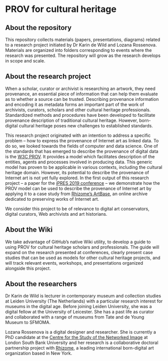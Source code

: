 # PROV for cultural heritage

## About the repository 
This repository collects materials (papers, presentations, diagrams) related to a research project initiated by Dr Karin de Wild and Lozana Rossenova. Materials are organized into folders corresponding to events where the research was presented. The repository will grow as the research develops in scope and scale.

## About the research project

When a scholar, curator or archivist is researching an artwork, they need provenance, an essential piece of information that can help them evaluate as to whether a source can be trusted. Describing provenance information and encoding it as metadata forms an important part of the work of archivists, curators, scholars and other cultural heritage professionals. Standardized methods and procedures have been developed to facilitate provenance description of traditional cultural heritage. However, born-digital cultural heritage poses new challenges to established standards. 

This research project originated with an intention to address a specific problem – how to express the provenance of Internet art as linked data. To do so, we looked towards the fields of computer and data science. One of the standards that has emerged to describe the provenance of digital data is the [W3C PROV](https://www.w3.org/TR/prov-overview/). It provides a model which facilitates description of the entities, agents and processes involved in producing data. This generic model has proven to be applicable in various contexts, including the cultural heritage domain. However, its potential to describe the provenance of Internet art is not yet fully explored. In the first output of this research project – a paper for the [iPRES 2019 conference](https://ipres2019.org/) – we demonstrate how the PROV model can be used to describe the provenance of Internet art by applying it to a case study from [Rhizome’s ArtBase](https://rhizome.org/art/artbase/), an online archive dedicated to preserving works of Internet art. 

We consider this project to be of relevance to digital art conservators, digital curators, Web archivists and art historians.

## About the Wiki

We take advantage of GitHub’s native Wiki utility, to develop a guide to using PROV for cultural heritage scholars and professionals. The guide will expand on the research presented at conferences, clearly present case studies that can be used as models for other cultural heritage projects, and will track relevant events, workshops, and presentations organized alongside this project. 

## About the researchers

Dr Karin de Wild is lecturer in contemporary museum and collection studies at Leiden University (The Netherlands) with a particular research interest for museums in the digital age. Before joining Leiden University, she was a digital fellow at the University of Leicester. She has a past life as curator and collaborated with a range of museums from Tate and de Young Museum to SFMOMA.

Lozana Rossenova is a digital designer and researcher. She is currently a PhD candidate at the [Centre for the Study of the Networked Image](https://www.centreforthestudyof.net/) at London South Bank University and her research is a collaborative doctoral partnership project with [Rhizome](https://rhizome.org/), a leading international born-digital art organization based in New York.
